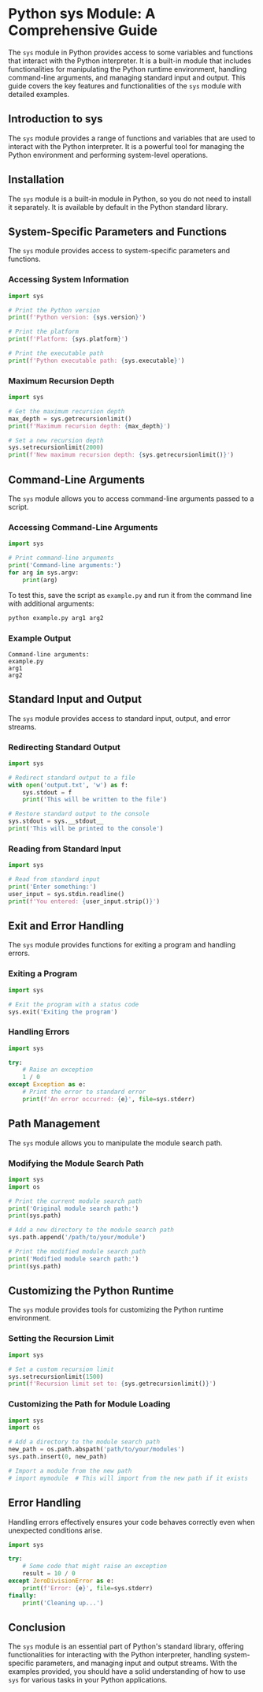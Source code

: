 # Python sys Module: A Comprehensive Guide

The `sys` module in Python provides access to some variables and functions that interact with the Python interpreter. It is a built-in module that includes functionalities for manipulating the Python runtime environment, handling command-line arguments, and managing standard input and output. This guide covers the key features and functionalities of the `sys` module with detailed examples.

## Introduction to sys

The `sys` module provides a range of functions and variables that are used to interact with the Python interpreter. It is a powerful tool for managing the Python environment and performing system-level operations.

## Installation

The `sys` module is a built-in module in Python, so you do not need to install it separately. It is available by default in the Python standard library.

## System-Specific Parameters and Functions

The `sys` module provides access to system-specific parameters and functions.

### Accessing System Information

```python
import sys

# Print the Python version
print(f'Python version: {sys.version}')

# Print the platform
print(f'Platform: {sys.platform}')

# Print the executable path
print(f'Python executable path: {sys.executable}')
```

### Maximum Recursion Depth

```python
import sys

# Get the maximum recursion depth
max_depth = sys.getrecursionlimit()
print(f'Maximum recursion depth: {max_depth}')

# Set a new recursion depth
sys.setrecursionlimit(2000)
print(f'New maximum recursion depth: {sys.getrecursionlimit()}')
```

## Command-Line Arguments

The `sys` module allows you to access command-line arguments passed to a script.

### Accessing Command-Line Arguments

```python
import sys

# Print command-line arguments
print('Command-line arguments:')
for arg in sys.argv:
    print(arg)
```

To test this, save the script as `example.py` and run it from the command line with additional arguments:

```bash
python example.py arg1 arg2
```

### Example Output

```
Command-line arguments:
example.py
arg1
arg2
```

## Standard Input and Output

The `sys` module provides access to standard input, output, and error streams.

### Redirecting Standard Output

```python
import sys

# Redirect standard output to a file
with open('output.txt', 'w') as f:
    sys.stdout = f
    print('This will be written to the file')

# Restore standard output to the console
sys.stdout = sys.__stdout__
print('This will be printed to the console')
```

### Reading from Standard Input

```python
import sys

# Read from standard input
print('Enter something:')
user_input = sys.stdin.readline()
print(f'You entered: {user_input.strip()}')
```

## Exit and Error Handling

The `sys` module provides functions for exiting a program and handling errors.

### Exiting a Program

```python
import sys

# Exit the program with a status code
sys.exit('Exiting the program')
```

### Handling Errors

```python
import sys

try:
    # Raise an exception
    1 / 0
except Exception as e:
    # Print the error to standard error
    print(f'An error occurred: {e}', file=sys.stderr)
```

## Path Management

The `sys` module allows you to manipulate the module search path.

### Modifying the Module Search Path

```python
import sys
import os

# Print the current module search path
print('Original module search path:')
print(sys.path)

# Add a new directory to the module search path
sys.path.append('/path/to/your/module')

# Print the modified module search path
print('Modified module search path:')
print(sys.path)
```

## Customizing the Python Runtime

The `sys` module provides tools for customizing the Python runtime environment.

### Setting the Recursion Limit

```python
import sys

# Set a custom recursion limit
sys.setrecursionlimit(1500)
print(f'Recursion limit set to: {sys.getrecursionlimit()}')
```

### Customizing the Path for Module Loading

```python
import sys
import os

# Add a directory to the module search path
new_path = os.path.abspath('path/to/your/modules')
sys.path.insert(0, new_path)

# Import a module from the new path
# import mymodule  # This will import from the new path if it exists
```

## Error Handling

Handling errors effectively ensures your code behaves correctly even when unexpected conditions arise.

```python
import sys

try:
    # Some code that might raise an exception
    result = 10 / 0
except ZeroDivisionError as e:
    print(f'Error: {e}', file=sys.stderr)
finally:
    print('Cleaning up...')
```

## Conclusion

The `sys` module is an essential part of Python's standard library, offering functionalities for interacting with the Python interpreter, handling system-specific parameters, and managing input and output streams. With the examples provided, you should have a solid understanding of how to use `sys` for various tasks in your Python applications.